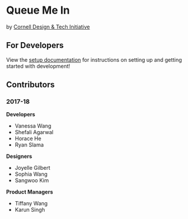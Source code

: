 # Queue Me In
by [Cornell Design & Tech Initiative](http://cornelldti.org)

## For Developers
View the [setup documentation](./docs/setup.md) for instructions on setting up and getting started with development!

## Contributors

### 2017-18
**Developers**
- Vanessa Wang
- Shefali Agarwal
- Horace He
- Ryan Slama

**Designers**
- Joyelle Gilbert
- Sophia Wang
- Sangwoo Kim

**Product Managers**
- Tiffany Wang
- Karun Singh
